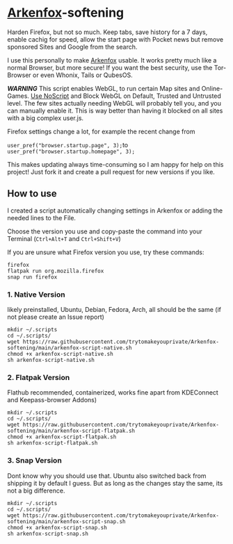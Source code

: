 # [Arkenfox](https://github.com/arkenfox/user.js)-softening
Harden Firefox, but not so much. Keep tabs, save history for a 7 days, enable cachig for speed, allow the start page with Pocket news but remove sponsored Sites and Google from the search.

I use this personally to make [Arkenfox](https://github.com/arkenfox/user.js) usable. It works pretty much like a normal Browser, but more secure! If you want the best security, use the Tor-Browser or even Whonix, Tails or QubesOS.

***WARNING***
This script enables WebGL, to run certain Map sites and Online-Games. [Use NoScript](https://addons.mozilla.org/en-US/firefox/addon/noscript/) and Block WebGL on Default, Trusted and Untrusted level. The few sites actually needing WebGL will probably tell you, and you can manually enable it. This is way better than having it blocked on all sites with a big complex user.js.

Firefox settings change a lot, for example the recent change from

`user_pref("browser.startup.page", 3);`to  `user_pref("browser.startup.homepage", 3);`


This makes updating always time-consuming so I am happy for help on this project! Just fork it and create a pull request for new versions if you like.

## How to use
I created a script automatically changing settings in Arkenfox or adding the needed lines to the File.

Choose the version you use and copy-paste the command into your Terminal (`Ctrl+Alt+T` and `Ctrl+Shift+V`)

If you are unsure what Firefox version you use, try these commands:
```
firefox
flatpak run org.mozilla.firefox
snap run firefox
```

### 1. Native Version
likely preinstalled, Ubuntu, Debian, Fedora, Arch, all should be the same (if not please create an Issue report)
```
mkdir ~/.scripts
cd ~/.scripts/
wget https://raw.githubusercontent.com/trytomakeyouprivate/Arkenfox-softening/main/arkenfox-script-native.sh
chmod +x arkenfox-script-native.sh
sh arkenfox-script-native.sh
```

### 2. Flatpak Version
Flathub recommended, containerized, works fine apart from KDEConnect and Keepass-browser Addons)
```
mkdir ~/.scripts
cd ~/.scripts/
wget https://raw.githubusercontent.com/trytomakeyouprivate/Arkenfox-softening/main/arkenfox-script-flatpak.sh
chmod +x arkenfox-script-flatpak.sh
sh arkenfox-script-flatpak.sh
```

### 3. Snap Version
Dont know why you should use that. Ubuntu also switched back from shipping it by default I guess.
But as long as the changes stay the same, its not a big difference.
```
mkdir ~/.scripts
cd ~/.scripts/
wget https://raw.githubusercontent.com/trytomakeyouprivate/Arkenfox-softening/main/arkenfox-script-snap.sh
chmod +x arkenfox-script-snap.sh
sh arkenfox-script-snap.sh
```
